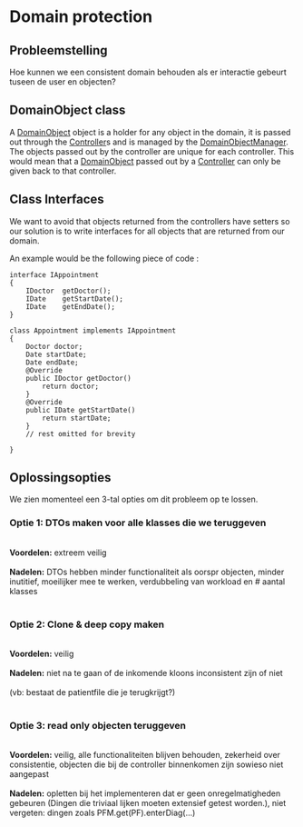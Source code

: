 # Domain protection #
## Probleemstelling ##
Hoe kunnen we een consistent domain behouden als er interactie gebeurt tuseen de user en objecten?

## DomainObject class ##
A [DomainObject](DomainObject.md) object is a holder for any object in the domain, it is passed out through the [Controller](Controller.md)s and is managed by the [DomainObjectManager](DomainObjectManager.md). The objects passed out by the controller are unique for each controller. This would mean that a [DomainObject](DomainObject.md) passed out by a [Controller](Controller.md) can only be given back to that controller.

## Class Interfaces ##
We want to avoid that objects returned from the controllers have setters so our solution is to write interfaces for all objects that are returned from our domain.

An example would be the following piece of code :
```
interface IAppointment
{
    IDoctor  getDoctor();
    IDate    getStartDate(); 
    IDate    getEndDate(); 
}

class Appointment implements IAppointment
{
    Doctor doctor;
    Date startDate;
    Date endDate;
    @Override
    public IDoctor getDoctor()
        return doctor;
    }
    @Override
    public IDate getStartDate()
        return startDate;
    }
    // rest omitted for brevity
    
}
```

## Oplossingsopties ##
We zien momenteel een 3-tal opties om dit probleem op te lossen.
<br>
<h3>Optie 1: DTOs maken voor alle klasses die we teruggeven</h3>
<br><b>Voordelen:</b> extreem veilig<br>
<br><b>Nadelen:</b> DTOs hebben minder functionaliteit als oorspr objecten, minder inutitief, moeilijker mee te werken, verdubbeling van workload en # aantal klasses<br>
<br>
<h3>Optie 2: Clone & deep copy maken</h3>
<br><b>Voordelen:</b> veilig<br>
<br><b>Nadelen:</b> niet na te gaan of de inkomende kloons inconsistent zijn of niet<br>
<br>	(vb: bestaat de patientfile die je terugkrijgt?)<br>
<br>
<h3>Optie 3: read only objecten teruggeven</h3>
<br><b>Voordelen:</b> veilig, alle functionaliteiten blijven behouden, zekerheid over consistentie,  objecten die bij de controller binnenkomen zijn sowieso niet aangepast<br>
<br><b>Nadelen:</b> opletten bij het implementeren dat er geen onregelmatigheden gebeuren (Dingen die triviaal lijken moeten extensief getest worden.), niet vergeten: dingen zoals PFM.get(PF).enterDiag(...)